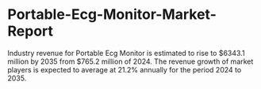 # Portable-Ecg-Monitor-Market-Report
Industry revenue for Portable Ecg Monitor is estimated to rise to $6343.1 million by 2035 from $765.2 million of 2024. The revenue growth of market players is expected to average at 21.2% annually for the period 2024 to 2035.
